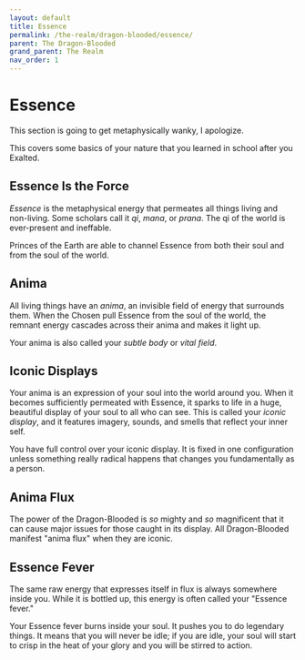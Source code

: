 ```yaml
---
layout: default
title: Essence
permalink: /the-realm/dragon-blooded/essence/
parent: The Dragon-Blooded
grand_parent: The Realm
nav_order: 1
---
```


# Essence

This section is going to get metaphysically wanky, I apologize.

This covers some basics of your nature that you learned in school after you
Exalted.

## Essence Is the Force

_Essence_ is the metaphysical energy that permeates all things living and
non-living. Some scholars call it _qi_, _mana_, or _prana_. The qi of the world
is ever-present and ineffable.

Princes of the Earth are able to channel Essence from both their soul and from
the soul of the world.

## Anima

All living things have an _anima_, an invisible field of energy that surrounds
them. When the Chosen pull Essence from the soul of the world, the remnant
energy cascades across their anima and makes it light up.

Your anima is also called your _subtle body_ or _vital field_.

## Iconic Displays

Your anima is an expression of your soul into the world around you. When it
becomes sufficiently permeated with Essence, it sparks to life in a huge,
beautiful display of your soul to all who can see. This is called your _iconic_
_display_, and it features imagery, sounds, and smells that reflect your inner
self.

You have full control over your iconic display. It is fixed in one configuration
unless something really radical happens that changes you fundamentally as a
person.

## Anima Flux

The power of the Dragon-Blooded is _so_ mighty and _so_ magnificent that it can
cause major issues for those caught in its display. All Dragon-Blooded manifest
"anima flux" when they are iconic.

## Essence Fever

The same raw energy that expresses itself in flux is always somewhere inside
you. While it is bottled up, this energy is often called your "Essence fever."

Your Essence fever burns inside your soul. It pushes you to do legendary things.
It means that you will never be idle; if you are idle, your soul will start to
crisp in the heat of your glory and you will be stirred to action.
